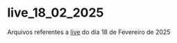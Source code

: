 # live_18_02_2025
Arquivos referentes a [live](https://www.youtube.com/watch?v=rMPPJGbUoAI) do dia 18 de Fevereiro de 2025

